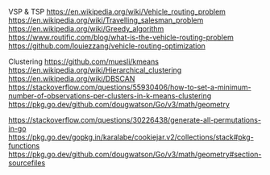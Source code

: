 

VSP & TSP
https://en.wikipedia.org/wiki/Vehicle_routing_problem
https://en.wikipedia.org/wiki/Travelling_salesman_problem
https://en.wikipedia.org/wiki/Greedy_algorithm
https://www.routific.com/blog/what-is-the-vehicle-routing-problem
https://github.com/louiezzang/vehicle-routing-optimization

Clustering 
https://github.com/muesli/kmeans
https://en.wikipedia.org/wiki/Hierarchical_clustering
https://en.wikipedia.org/wiki/DBSCAN
https://stackoverflow.com/questions/55930406/how-to-set-a-minimum-number-of-observations-per-clusters-in-k-means-clustering
https://pkg.go.dev/github.com/dougwatson/Go/v3/math/geometry

https://stackoverflow.com/questions/30226438/generate-all-permutations-in-go
https://pkg.go.dev/gopkg.in/karalabe/cookiejar.v2/collections/stack#pkg-functions
https://pkg.go.dev/github.com/dougwatson/Go/v3/math/geometry#section-sourcefiles